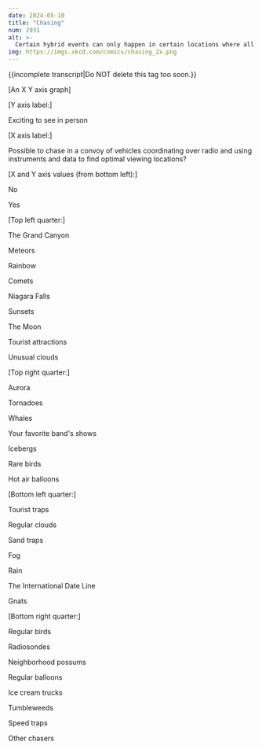 ```yaml
---
date: 2024-05-10
title: "Chasing"
num: 2931
alt: >-
  Certain hybrid events can only happen in certain locations where all the conditions are present; chasers flock to the area in and around Kansas known as tumbleweed-colliding-with-possum alley.
img: https://imgs.xkcd.com/comics/chasing_2x.png
---
```

{{incomplete transcript|Do NOT delete this tag too soon.}}

[An X Y axis graph]

[Y axis label:]

Exciting to see in person

[X axis label:]

Possible to chase in a convoy of vehicles coordinating over radio and using instruments and data to find optimal viewing locations?

[X and Y axis values (from bottom left):]

No

Yes

[Top left quarter:]

The Grand Canyon

Meteors

Rainbow

Comets

Niagara Falls

Sunsets

The Moon

Tourist attractions

Unusual clouds

[Top right quarter:]

Aurora

Tornadoes

Whales

Your favorite band's shows

Icebergs

Rare birds

Hot air balloons

[Bottom left quarter:]

Tourist traps

Regular clouds

Sand traps

Fog

Rain

The International Date Line

Gnats

[Bottom right quarter:]

Regular birds

Radiosondes

Neighborhood possums

Regular balloons

Ice cream trucks

Tumbleweeds

Speed traps

Other chasers